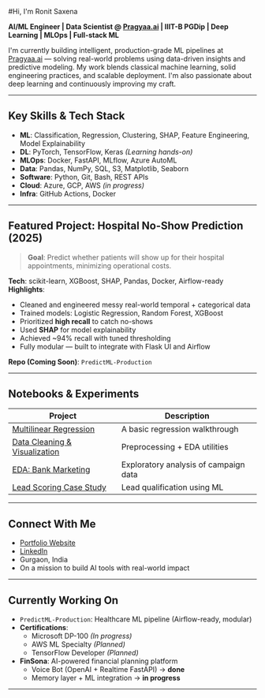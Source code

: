 #Hi, I'm Ronit Saxena

**AI/ML Engineer | Data Scientist @ [Pragyaa.ai](https://pragyaa.ai) | IIIT-B PGDip | Deep Learning | MLOps | Full-stack ML**

I'm currently building intelligent, production-grade ML pipelines at [Pragyaa.ai](https://pragyaa.ai) — solving real-world problems using data-driven insights and predictive modeling. My work blends classical machine learning, solid engineering practices, and scalable deployment. I'm also passionate about deep learning and continuously improving my craft.

---

## Key Skills & Tech Stack

- **ML**: Classification, Regression, Clustering, SHAP, Feature Engineering, Model Explainability  
- **DL**: PyTorch, TensorFlow, Keras *(Learning hands-on)*  
- **MLOps**: Docker, FastAPI, MLflow, Azure AutoML  
- **Data**: Pandas, NumPy, SQL, S3, Matplotlib, Seaborn  
- **Software**: Python, Git, Bash, REST APIs  
- **Cloud**: Azure, GCP, AWS *(in progress)*  
- **Infra**: GitHub Actions, Docker

---

## Featured Project: Hospital No-Show Prediction (2025)

> **Goal**: Predict whether patients will show up for their hospital appointments, minimizing operational costs.

**Tech**: scikit-learn, XGBoost, SHAP, Pandas, Docker, Airflow-ready  
**Highlights**:
- Cleaned and engineered messy real-world temporal + categorical data  
- Trained models: Logistic Regression, Random Forest, XGBoost  
- Prioritized **high recall** to catch no-shows  
- Used **SHAP** for model explainability  
- Achieved ~94% recall with tuned thresholding  
- Fully modular — built to integrate with Flask UI and Airflow

**Repo (Coming Soon)**: `PredictML-Production`

---

## Notebooks & Experiments

| Project | Description |
|--------|-------------|
| [Multilinear Regression](https://github.com/ronit22203/MultilinearRegression) | A basic regression walkthrough |
| [Data Cleaning & Visualization](https://github.com/ronit22203/data-cleaning-and-visualisation) | Preprocessing + EDA utilities |
| [EDA: Bank Marketing](https://github.com/ronit22203/EDABankMarketing) | Exploratory analysis of campaign data |
| [Lead Scoring Case Study](https://github.com/ronit22203/LeadsScoringCaseStudy) | Lead qualification using ML |

---

## Connect With Me

- [Portfolio Website](https://ronit-dev-port.vercel.app)  
- [LinkedIn](https://www.linkedin.com/in/ronit22203)  
- Gurgaon, India  
- On a mission to build AI tools with real-world impact

---

## Currently Working On

- `PredictML-Production`: Healthcare ML pipeline (Airflow-ready, modular)  
- **Certifications**:
  - Microsoft DP-100 *(In progress)*
  - AWS ML Specialty *(Planned)*
  - TensorFlow Developer *(Planned)*
- **FinSona**: AI-powered financial planning platform
  - Voice Bot (OpenAI + Realtime FastAPI) → **done**
  - Memory layer + ML integration → **in progress**

---
